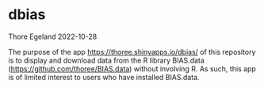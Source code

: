 dbias
================
Thore Egeland
2022-10-28

The purpose of the app <https://thoree.shinyapps.io/dbias/> of this
repository is to display and download data from the R library BIAS.data
(<https://github.com/thoree/BIAS.data>) without involving R. As such,
this app is of limited interest to users who have installed BIAS.data.
